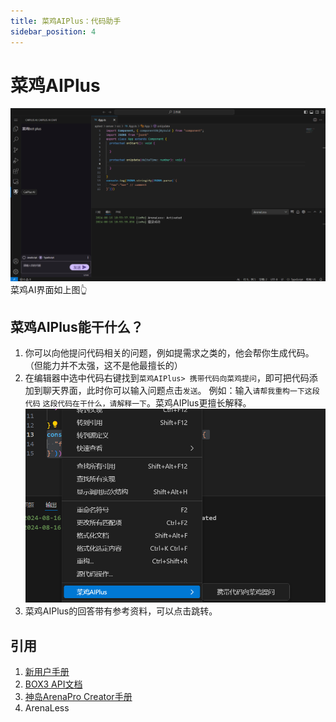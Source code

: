 ```yaml
---
title: 菜鸡AIPlus：代码助手
sidebar_position: 4
---
```

# 菜鸡AIPlus
![1723776846652](caiplus/1723776846652.png)
菜鸡AI界面如上图👆

## 菜鸡AIPlus能干什么？
1. 你可以向他提问代码相关的问题，例如提需求之类的，他会帮你生成代码。（但能力并不太强，这不是他最擅长的）
2. 在编辑器中选中代码右键找到`菜鸡AIPlus> 携带代码向菜鸡提问`，即可把代码添加到聊天界面，此时你可以输入问题点击`发送`。
例如：输入`请帮我重构一下这段代码` `这段代码在干什么，请解释一下`。菜鸡AIPlus更擅长解释。
![1723776970568](caiplus/1723776970568.png)
3. 菜鸡AIPlus的回答带有参考资料，可以点击跳转。

## 引用
1. [新用户手册](https://box3.yuque.com/staff-khn556/wupvz3)
2. [BOX3 API文档](https://www.yuque.com/box3lab/api)
3. [神岛ArenaPro Creator手册](https://www.yuque.com/box3lab/arenapro)
4. ArenaLess